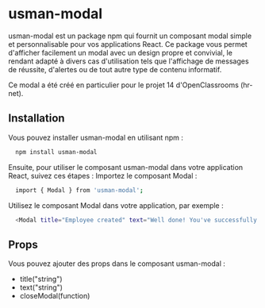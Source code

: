 
# usman-modal

usman-modal est un package npm qui fournit un composant modal simple et personnalisable pour vos applications React. Ce package vous permet d'afficher facilement un modal avec un design propre et convivial, le rendant adapté à divers cas d'utilisation tels que l'affichage de messages de réussite, d'alertes ou de tout autre type de contenu informatif.

Ce modal a été créé en particulier pour le projet 14 d'OpenClassrooms (hr-net).


## Installation

Vous pouvez installer usman-modal en utilisant npm :

```bash
  npm install usman-modal
```


Ensuite, pour utiliser le composant usman-modal dans votre application React, suivez ces étapes :
Importez le composant Modal :

```bash
  import { Modal } from 'usman-modal';
```

Utilisez le composant Modal dans votre application, par exemple :

```bash
  <Modal title="Employee created" text="Well done! You've successfully created your employee" closeModal={closeModal} />
```

## Props

Vous pouvez ajouter des props dans le composant usman-modal :

- title("string")
- text("string")
- closeModal(function)